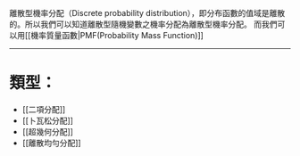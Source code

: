 離散型機率分配（Discrete probability distribution），即分布函數的值域是離散的。所以我們可以知道離散型隨機變數之機率分配為離散型機率分配。
而我們可以用[[機率質量函數|PMF(Probability Mass Function)]]
- - -
# 類型：
- [[二項分配]]
- [[卜瓦松分配]]
- [[超幾何分配]]
- [[離散均勻分配]]